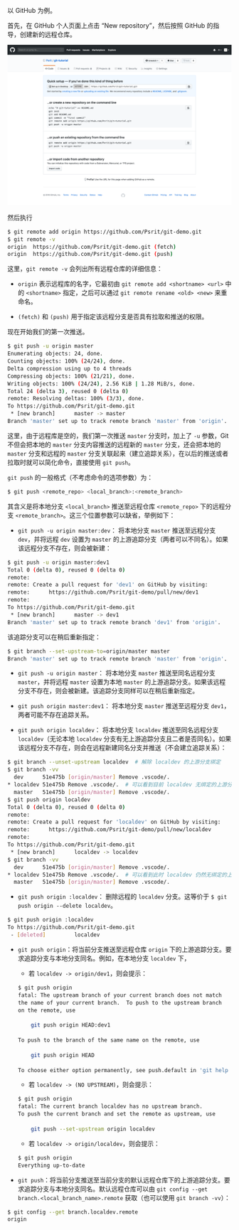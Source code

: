 以 GitHub 为例。

首先，在 GitHub 个人页面上点击 “New repository”，然后按照 GitHub 的指导，创建新的远程仓库。

![](img/create_github_repo.png)

然后执行
```bash
$ git remote add origin https://github.com/Psrit/git-demo.git
$ git remote -v
origin	https://github.com/Psrit/git-demo.git (fetch)
origin	https://github.com/Psrit/git-demo.git (push)
```
这里，`git remote -v` 会列出所有远程仓库的详细信息：

- `origin` 表示远程库的名字，它最初由 `git remote add <shortname> <url>` 中的 `<shortname>` 指定，之后可以通过 `git remote rename <old> <new>` 来重命名。

- `(fetch)` 和 `(push)` 用于指定该远程分支是否具有拉取和推送的权限。

现在开始我们的第一次推送。
```bash
$ git push -u origin master 
Enumerating objects: 24, done.
Counting objects: 100% (24/24), done.
Delta compression using up to 4 threads
Compressing objects: 100% (21/21), done.
Writing objects: 100% (24/24), 2.56 KiB | 1.28 MiB/s, done.
Total 24 (delta 3), reused 0 (delta 0)
remote: Resolving deltas: 100% (3/3), done.
To https://github.com/Psrit/git-demo.git
 * [new branch]      master -> master
Branch 'master' set up to track remote branch 'master' from 'origin'.
```
这里，由于远程库是空的，我们第一次推送 `master` 分支时，加上了 `-u` 参数，Git 不但会把本地的 `master` 分支内容推送的远程新的 `master` 分支，还会把本地的 `master` 分支和远程的 `master` 分支关联起来（建立追踪关系），在以后的推送或者拉取时就可以简化命令，直接使用 `git push`。

`git push` 的一般格式（不考虑命令的选项参数）为：
```bash
$ git push <remote_repo> <local_branch>:<remote_branch>
```
其含义是将本地分支 `<local_branch>` 推送至远程仓库 `<remote_repo>` 下的远程分支 `<remote_branch>`。这三个位置参数可以缺省，举例如下：

- `git push -u origin master:dev`：
将本地分支 `master` 推送至远程分支 `dev`，并将远程 `dev` 设置为 `master` 的上游追踪分支（两者可以不同名）。如果该远程分支不存在，则会被新建：

```bash
$ git push -u origin master:dev1              
Total 0 (delta 0), reused 0 (delta 0)
remote: 
remote: Create a pull request for 'dev1' on GitHub by visiting:
remote:      https://github.com/Psrit/git-demo/pull/new/dev1
remote: 
To https://github.com/Psrit/git-demo.git
 * [new branch]      master -> dev1
Branch 'master' set up to track remote branch 'dev1' from 'origin'.
```

该追踪分支可以在稍后重新指定：
```bash
$ git branch --set-upstream-to=origin/master master 
Branch 'master' set up to track remote branch 'master' from 'origin'.
```

- `git push -u origin master`：
将本地分支 `master` 推送至同名远程分支 `master`，并将远程 `master` 设置为本地 `master` 的上游追踪分支。如果该远程分支不存在，则会被新建。该追踪分支同样可以在稍后重新指定。

- `git push origin master:dev1`：
将本地分支 `master` 推送至远程分支 `dev1`，两者可能不存在追踪关系。

- `git push origin localdev`：
将本地分支 `localdev` 推送至同名远程分支 `localdev`（无论本地 `localdev` 分支有无上游追踪分支且二者是否同名）。如果该远程分支不存在，则会在远程新建同名分支并推送（不会建立追踪关系）：
```bash
$ git branch --unset-upstream localdev  # 解除 localdev 的上游分支绑定
$ git branch -vv
  dev      51e475b [origin/master] Remove .vscode/.
* localdev 51e475b Remove .vscode/.  # 可以看到目前 localdev 无绑定的上游分支
  master   51e475b [origin/master] Remove .vscode/.
$ git push origin localdev 
Total 0 (delta 0), reused 0 (delta 0)
remote: 
remote: Create a pull request for 'localdev' on GitHub by visiting:
remote:      https://github.com/Psrit/git-demo/pull/new/localdev
remote: 
To https://github.com/Psrit/git-demo.git
 * [new branch]      localdev -> localdev
$ git branch -vv
  dev      51e475b [origin/master] Remove .vscode/.
* localdev 51e475b Remove .vscode/.  # 可以看到此时 localdev 仍然无绑定的上游分支
  master   51e475b [origin/master] Remove .vscode/.
```
<!--
如果本地 `localdev` 分支有上游追踪分支 `dev1`，但远程无同名分支 `localdev`，那么该命令仍然会在远程新建同名分支并推送（不会建立追踪关系）：
```bash
$ git branch -vv
  dev      51e475b [origin/master] Remove .vscode/.
* localdev 51e475b [origin/dev1] Remove .vscode/.
  master   51e475b [origin/master] Remove .vscode/.
$ git branch -a
  dev
* localdev
  master
  remotes/origin/dev
  remotes/origin/dev1
  remotes/origin/master
$ git push origin localdev  # 依然会建立新的同名远程分支
Total 0 (delta 0), reused 0 (delta 0)
remote: 
remote: Create a pull request for 'localdev' on GitHub by visiting:
remote:      https://github.com/Psrit/git-demo/pull/new/localdev
remote: 
To https://github.com/Psrit/git-demo.git
 * [new branch]      localdev -> localdev
```
-->

- `git push origin :localdev`：
删除远程的 `localdev` 分支。这等价于 `$ git push origin --delete localdev`。
```bash
$ git push origin :localdev
To https://github.com/Psrit/git-demo.git
 - [deleted]         localdev
```

- `git push origin`：将当前分支推送至远程仓库 `origin` 下的上游追踪分支。要求追踪分支与本地分支同名。例如，在本地分支 `localdev` 下，

    - 若 `localdev -> origin/dev1`，则会提示：
    ```bash
    $ git push origin 
    fatal: The upstream branch of your current branch does not match
    the name of your current branch.  To push to the upstream branch
    on the remote, use

        git push origin HEAD:dev1

    To push to the branch of the same name on the remote, use

        git push origin HEAD

    To choose either option permanently, see push.default in 'git help config'.
    ```

    - 若 `localdev -> (NO UPSTREAM)`，则会提示：
    ```bash
    $ git push origin                       
    fatal: The current branch localdev has no upstream branch.
    To push the current branch and set the remote as upstream, use

        git push --set-upstream origin localdev

    ```

    - 若 `localdev -> origin/localdev`，则会提示：
    ```bash
    $ git push origin
    Everything up-to-date
    ```

- `git push`：将当前分支推送至当前分支的默认远程仓库下的上游追踪分支。要求追踪分支与本地分支同名。默认远程仓库可以由 `git config --get branch.<local_branch_name>.remote` 获取（也可以使用 `git branch -vv`）：
```bash
$ git config --get branch.localdev.remote 
origin
```
